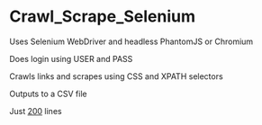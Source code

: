 # Crawl_Scrape_Selenium

Uses Selenium WebDriver and headless PhantomJS or Chromium

Does login using USER and PASS

Crawls links and scrapes using CSS and XPATH selectors

Outputs to a CSV file

Just [200](Crawl%20Scrape%20Selenium/Program.cs) lines
